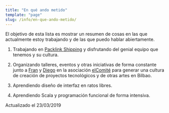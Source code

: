 ```yaml
---
title: "En qué ando metido"
template: "page"
slug: /info/en-que-ando-metido/
---
```


El objetivo de esta lista es mostrar un resumen de cosas en las que actualmente estoy trabajando y de las que puedo hablar abiertamente.



 	
  1. Trabajando en [Packlink Shipping](http://packlink.com) y disfrutando del genial equipo que tenemos y su cultura.

  2. Organizando talleres, eventos y otras iniciativas de forma constante junto a [Fran](https://twitter.com/fran_mosteiro/) y [Diego](https://twitter.com/arketipo) en la asociación [elComité](http://elcomite.bio) para generar una cultura de creación de proyectos tecnológicos y de otras artes en Bilbao.

  3. Aprendiendo diseño de interfaz en ratos libres.

  4. Aprendiendo Scala y programación funcional de forma intensiva.


Actualizado el 23/03/2019
